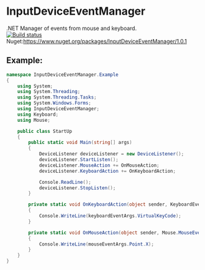 # InputDeviceEventManager
.NET Manager of events from mouse and keyboard.<br />
[![Build status](https://ci.appveyor.com/api/projects/status/njojqsefcsk9wu1o?svg=true)](https://ci.appveyor.com/project/iovigi/inputdeviceeventmanager)<br />
Nuget:https://www.nuget.org/packages/InputDeviceEventManager/1.0.1<br />
## Example:<br /> 
```C#
namespace InputDeviceEventManager.Example
{
    using System;
    using System.Threading;
    using System.Threading.Tasks;
    using System.Windows.Forms;
    using InputDeviceEventManager;
    using Keyboard;
    using Mouse;

    public class StartUp
    {
        public static void Main(string[] args)
        {
            DeviceListener deviceListener = new DeviceListener();
            deviceListener.StartListen();
            deviceListener.MouseAction += OnMouseAction;
            deviceListener.KeyboardAction += OnKeyboardAction;

            Console.ReadLine();
            deviceListener.StopListen();
        }

        private static void OnKeyboardAction(object sender, KeyboardEventArgs keyboardEventArgs)
        {
            Console.WriteLine(keyboardEventArgs.VirtualKeyCode);
        }

        private static void OnMouseAction(object sender, Mouse.MouseEventArgs mouseEventArgs)
        {
            Console.WriteLine(mouseEventArgs.Point.X);
        }
    }
}
```